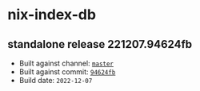 # nix-index-db
## standalone release 221207.94624fb
- Built against channel: [`master`](https://github.com/nixos/nixpkgs/tree/master)
- Built against commit: [`94624fb`](https://github.com/NixOS/nixpkgs/commit/94624fb168d05704c76aef1cc6d1fdd4ef1d7106)
- Build date: `2022-12-07`
